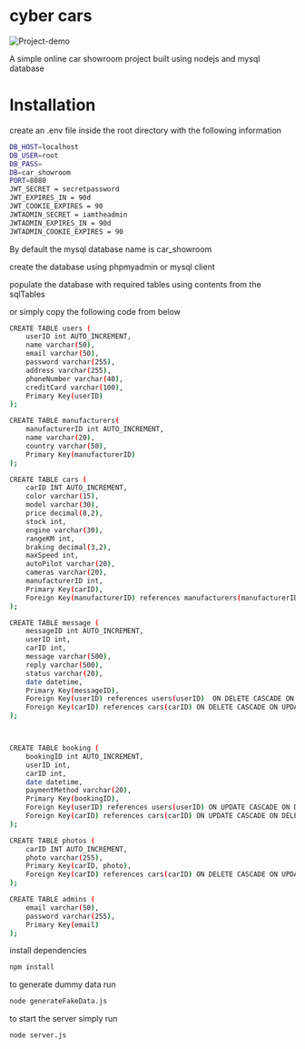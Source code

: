 # cyber cars

![Project-demo](https://github.com/ayonshafiul/cyber-cars/raw/main/public/img/project-demo.gif)

A simple online car showroom project built using nodejs and mysql database


# Installation
create an .env file inside the root directory with the following information

```sh
DB_HOST=localhost
DB_USER=root
DB_PASS=
DB=car_showroom
PORT=8080
JWT_SECRET = secretpassword
JWT_EXPIRES_IN = 90d
JWT_COOKIE_EXPIRES = 90
JWTADMIN_SECRET = iamtheadmin
JWTADMIN_EXPIRES_IN = 90d
JWTADMIN_COOKIE_EXPIRES = 90
```
By default the mysql database name is car_showroom

create the database using phpmyadmin or mysql client 

populate the database with required tables using contents from the sqlTables

or simply copy the following code from below

```sh
CREATE TABLE users (
    userID int AUTO_INCREMENT,
    name varchar(50),
    email varchar(50),
    password varchar(255),
    address varchar(255),
    phoneNumber varchar(40),
    creditCard varchar(100),
    Primary Key(userID)
);

CREATE TABLE manufacturers(
    manufacturerID int AUTO_INCREMENT,
    name varchar(20),
    country varchar(50),
    Primary Key(manufacturerID)
);

CREATE TABLE cars (
    carID INT AUTO_INCREMENT,
    color varchar(15),
    model varchar(30),
    price decimal(8,2),
    stock int,
    engine varchar(30),
    rangeKM int,
    braking decimal(3,2),
    maxSpeed int,
    autoPilot varchar(20),
    cameras varchar(20),
    manufacturerID int,
    Primary Key(carID),
    Foreign Key(manufacturerID) references manufacturers(manufacturerID) ON DELETE CASCADE ON UPDATE CASCADE
);

CREATE TABLE message (
    messageID int AUTO_INCREMENT,
    userID int,
    carID int,
    message varchar(500),
    reply varchar(500),
    status varchar(20),
    date datetime,
    Primary Key(messageID),
    Foreign Key(userID) references users(userID)  ON DELETE CASCADE ON UPDATE CASCADE,
    Foreign Key(carID) references cars(carID) ON DELETE CASCADE ON UPDATE CASCADE
);



CREATE TABLE booking (
    bookingID int AUTO_INCREMENT,
    userID int,
    carID int,
    date datetime,
    paymentMethod varchar(20),
    Primary Key(bookingID),
    Foreign Key(userID) references users(userID) ON UPDATE CASCADE ON DELETE CASCADE,
    Foreign Key(carID) references cars(carID) ON UPDATE CASCADE ON DELETE CASCADE
);

CREATE TABLE photos (
    carID INT AUTO_INCREMENT,
    photo varchar(255),
    Primary Key(carID, photo),
    Foreign Key(carID) references cars(carID) ON DELETE CASCADE ON UPDATE CASCADE
);

CREATE TABLE admins (
    email varchar(50),
    password varchar(255),
    Primary Key(email)
);
```
install dependencies 
```sh
npm install
```

to generate dummy data run

```sh
node generateFakeData.js
```

to start the server simply run

```sh
node server.js
```

